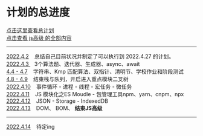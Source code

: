# 计划的总进度
[点击这里查看总计划](./总计划-已学知识/main.md)  
[点击查看 js高级 的全部内容](./总计划-已学知识/JS高级/第00节-JS高级目录.md)  

- - -
[2022.4.2](2022每日计划/4.2-制作总计划.md) &ensp; 总结自己目前状况并制定了可以执行到 2022.4.27 的计划。   
[2022.4.3 ](2022每日计划/4.3-迭代器、生成器、async、await.md) &ensp; 3个算法题、迭代器、生成器、async、await  
[ 4.4 - 4.7](2022每日计划/4.4-4.7-字符串+双指针+清明节+学校作业和阶段测试.md) &ensp; 字符串、Kmp 匹配算法、双指针、清明节、学校作业和阶段测试  
[ 4.8 - 4.9](2022每日计划/4.8-4.9-栈与队列over.md) &ensp; 结束栈与队列，开启进入重点模块二叉树     
[2022.4.10](2022每日计划/4.10-事件循环-进程-线程-宏任务-微任务.md)  &ensp; 事件循环 - 进程 - 线程 - 宏任务 - 微任务  
[2022.4.11](2022每日计划/4.11-JS%20模块化之ES%20Moudle%20-%20包管理工具npm.md) &ensp; JS 模块化之ES Moudle - 包管理工具npm、yarn、cnpm、npx  
[2022.4.12](2022每日计划/4.12-JSON-Storage-IndexedDB.md) &ensp; JSON - Storage - IndexedDB  
[2022.4.13](2022每日计划/4.13-DOM、BOM.md) &ensp;  DOM、 BOM、 **结束JS高级**  
- - -

[2022.4.14]()  &ensp; 待定ing